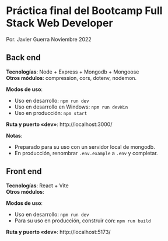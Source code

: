 # Práctica final del Bootcamp Full Stack Web Developer

Por. Javier Guerra
Noviembre 2022

## Back end

__Tecnologías__: Node + Express + Mongodb + Mongoose  
__Otros módulos__: compression, cors, dotenv, nodemon.

__Modos de uso__:
* Uso en desarrollo: `npm run dev`  
* Uso en desarrollo en Windows: `npm run devWin`  
* Uso en producción: `npm start`  

__Ruta y puerto «dev»__: http://localhost:3000/

__Notas__: 
* Preparado para su uso con un servidor local de mongodb.
* En producción, renombrar `.env.example` a `.env` y completar.

## Front end

__Tecnologías__: React + Vite  
__Otros módulos__: 

__Modos de uso__:
* Uso en desarrollo: `npm run dev`  
* Para su uso en producción, construir con: `npm run build`  

__Ruta y puerto «dev»__: http://localhost:5173/

